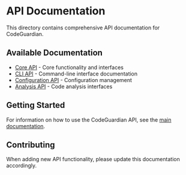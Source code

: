 # API Documentation

This directory contains comprehensive API documentation for CodeGuardian.

## Available Documentation

- [Core API](core.md) - Core functionality and interfaces
- [CLI API](cli.md) - Command-line interface documentation
- [Configuration API](config.md) - Configuration management
- [Analysis API](analysis.md) - Code analysis interfaces

## Getting Started

For information on how to use the CodeGuardian API, see the [main documentation](../README.md).

## Contributing

When adding new API functionality, please update this documentation accordingly.
